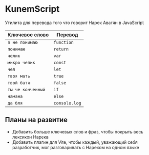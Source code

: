 # KunemScript

Утилита для перевода того что говорит Нарек Авагян в JavaScript

| Ключевое слово    | Перевод       |
|-------------------|---------------|
| `я не понимаю`    | `function`    |
| `понимаю`         | `return`      |
| `челик`           | `var`         |
| `микро челик`     | `const`       |
| `чел`             | `let`         |
| `твоя мать`       | `true`        |
| `твой батя`       | `false`       |
| `ты че конченный` | `if`          |
| `намана`          | `else`        |
| `да бля`          | `console.log` |

## Планы на развитие

* Добавить больше ключевых слов и фраз, чтобы покрыть весь лексикон Нарека
* Добавить плагин для Vite, чтобы каждый, уважающий себя разработчик, мог разговаривать с Нареком на одном языке
